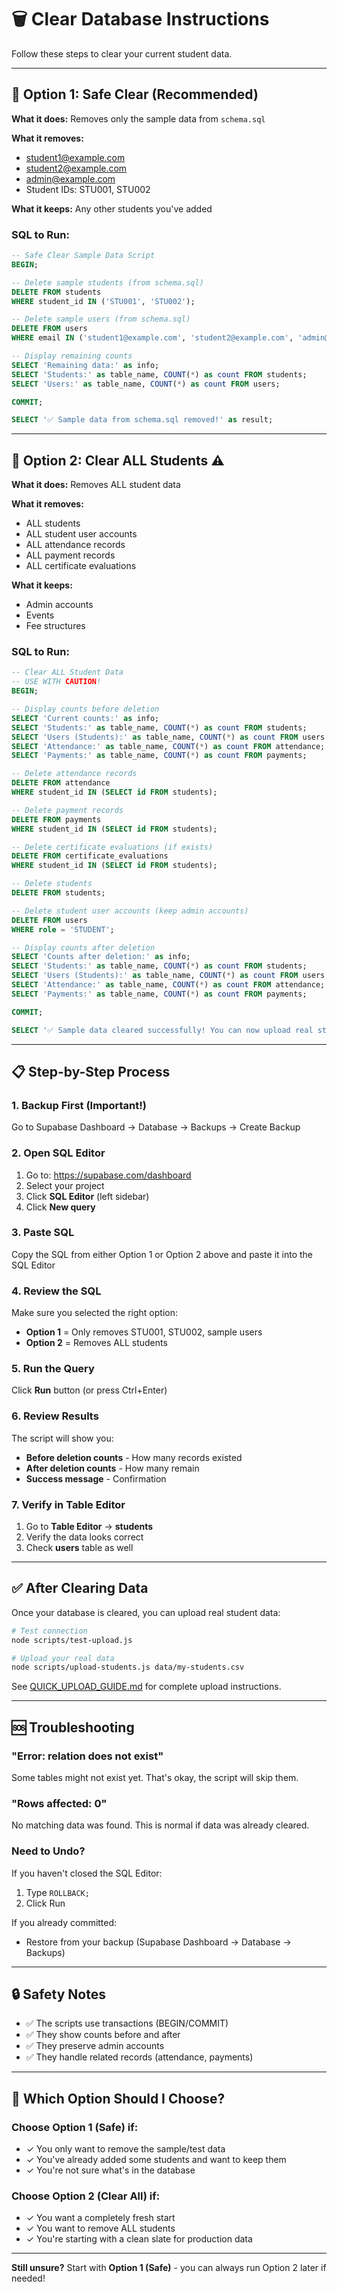 # 🗑️ Clear Database Instructions

Follow these steps to clear your current student data.

---

## 🎯 Option 1: Safe Clear (Recommended)

**What it does:** Removes only the sample data from `schema.sql`

**What it removes:**
- student1@example.com
- student2@example.com  
- admin@example.com
- Student IDs: STU001, STU002

**What it keeps:** Any other students you've added

### SQL to Run:

```sql
-- Safe Clear Sample Data Script
BEGIN;

-- Delete sample students (from schema.sql)
DELETE FROM students 
WHERE student_id IN ('STU001', 'STU002');

-- Delete sample users (from schema.sql)
DELETE FROM users 
WHERE email IN ('student1@example.com', 'student2@example.com', 'admin@example.com');

-- Display remaining counts
SELECT 'Remaining data:' as info;
SELECT 'Students:' as table_name, COUNT(*) as count FROM students;
SELECT 'Users:' as table_name, COUNT(*) as count FROM users;

COMMIT;

SELECT '✅ Sample data from schema.sql removed!' as result;
```

---

## 🎯 Option 2: Clear ALL Students ⚠️

**What it does:** Removes ALL student data

**What it removes:**
- ALL students
- ALL student user accounts
- ALL attendance records
- ALL payment records
- ALL certificate evaluations

**What it keeps:** 
- Admin accounts
- Events
- Fee structures

### SQL to Run:

```sql
-- Clear ALL Student Data
-- USE WITH CAUTION!
BEGIN;

-- Display counts before deletion
SELECT 'Current counts:' as info;
SELECT 'Students:' as table_name, COUNT(*) as count FROM students;
SELECT 'Users (Students):' as table_name, COUNT(*) as count FROM users WHERE role = 'STUDENT';
SELECT 'Attendance:' as table_name, COUNT(*) as count FROM attendance;
SELECT 'Payments:' as table_name, COUNT(*) as count FROM payments;

-- Delete attendance records
DELETE FROM attendance 
WHERE student_id IN (SELECT id FROM students);

-- Delete payment records
DELETE FROM payments 
WHERE student_id IN (SELECT id FROM students);

-- Delete certificate evaluations (if exists)
DELETE FROM certificate_evaluations 
WHERE student_id IN (SELECT id FROM students);

-- Delete students
DELETE FROM students;

-- Delete student user accounts (keep admin accounts)
DELETE FROM users 
WHERE role = 'STUDENT';

-- Display counts after deletion
SELECT 'Counts after deletion:' as info;
SELECT 'Students:' as table_name, COUNT(*) as count FROM students;
SELECT 'Users (Students):' as table_name, COUNT(*) as count FROM users WHERE role = 'STUDENT';
SELECT 'Attendance:' as table_name, COUNT(*) as count FROM attendance;
SELECT 'Payments:' as table_name, COUNT(*) as count FROM payments;

COMMIT;

SELECT '✅ Sample data cleared successfully! You can now upload real student data.' as result;
```

---

## 📋 Step-by-Step Process

### 1. Backup First (Important!)

Go to Supabase Dashboard → Database → Backups → Create Backup

### 2. Open SQL Editor

1. Go to: https://supabase.com/dashboard
2. Select your project
3. Click **SQL Editor** (left sidebar)
4. Click **New query**

### 3. Paste SQL

Copy the SQL from either Option 1 or Option 2 above and paste it into the SQL Editor

### 4. Review the SQL

Make sure you selected the right option:
- **Option 1** = Only removes STU001, STU002, sample users
- **Option 2** = Removes ALL students

### 5. Run the Query

Click **Run** button (or press Ctrl+Enter)

### 6. Review Results

The script will show you:
- **Before deletion counts** - How many records existed
- **After deletion counts** - How many remain
- **Success message** - Confirmation

### 7. Verify in Table Editor

1. Go to **Table Editor** → **students**
2. Verify the data looks correct
3. Check **users** table as well

---

## ✅ After Clearing Data

Once your database is cleared, you can upload real student data:

```bash
# Test connection
node scripts/test-upload.js

# Upload your real data
node scripts/upload-students.js data/my-students.csv
```

See [QUICK_UPLOAD_GUIDE.md](./QUICK_UPLOAD_GUIDE.md) for complete upload instructions.

---

## 🆘 Troubleshooting

### "Error: relation does not exist"
Some tables might not exist yet. That's okay, the script will skip them.

### "Rows affected: 0"
No matching data was found. This is normal if data was already cleared.

### Need to Undo?
If you haven't closed the SQL Editor:
1. Type `ROLLBACK;`
2. Click Run

If you already committed:
- Restore from your backup (Supabase Dashboard → Database → Backups)

---

## 🔒 Safety Notes

- ✅ The scripts use transactions (BEGIN/COMMIT)
- ✅ They show counts before and after
- ✅ They preserve admin accounts
- ✅ They handle related records (attendance, payments)

---

## 🎯 Which Option Should I Choose?

### Choose Option 1 (Safe) if:
- ✓ You only want to remove the sample/test data
- ✓ You've already added some students and want to keep them
- ✓ You're not sure what's in the database

### Choose Option 2 (Clear All) if:
- ✓ You want a completely fresh start
- ✓ You want to remove ALL students
- ✓ You're starting with a clean slate for production data

---

**Still unsure?** Start with **Option 1 (Safe)** - you can always run Option 2 later if needed!

